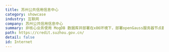 ```yaml
---
title: 苏州公共信用信息中心
category: showcase
industry: 互联网
company: 苏州公共信用信息中心
summary: 非核心业务使用 MogDB 数据库并部署在x86环境下，部署openGauss服务器节点数为1~10个。
path: https://credit.suzhou.gov.cn/
detail: false
id: Internet
---
```

